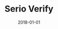 ---
layout: site
title: "Serio Verify"
date: 2018-01-01
categories: [community]
version: 1.5.0
major: 1
minor: 5
patch: 0
slug: serio-verify
link: https://serioverify.com/
submitter: lpolepeddi
permalink: /sites/:slug
---